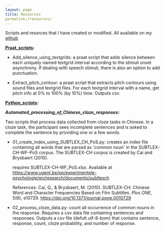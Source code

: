 ```yaml
---
layout: page
title: Resources
permalink:/resources/
---
```


Scripts and resorces that I have created or modified. All available on my [github](https://github.com/Yiling-Huo/resources_huo)

**[Praat_scripts](https://github.com/Yiling-Huo/resources_huo/tree/main/Praat_scripts):**

  - Add_silence_using_textgrids:
    a praat script that adds silence between each uniquely named textgrid interval according to the stimuli onset asynchrony. If dealing with speech stimuli, there is also an option to add punctuation.
    
  - Extract_pitch_contour:
    a praat script that extracts pitch contours using sound files and textgrid files. For each textgrid interval with a name, get pitch info  at 0% to 100% (by 10%) time. Outputs csv.

**[Python_scripts](https://github.com/Yiling-Huo/resources_huo/tree/main/Python_scripts):**

***Automated_processing_of_Chinese_cloze_responses:***

  Two scripts that process data collected from cloze tasks in Chinese. In a cloze task, the participant sees incomplete sentences and is asked to complete the sentence by providing one or a few words.
  
  - 01_create_index_using_SUBTLEX_CH_PoS.py:
    creates an index file containing all words that are parsed as 'common noun' in the SUBTLEX-CH-WF-PoS corpus. The SUBTLEX-CH corpus is created by Cai and Brysbaert (2010).
    
    requires SUBTLEX-CH-WF_PoS.xlsx. Available at https://www.ugent.be/pp/experimentele-psychologie/en/research/documents/subtlexch
    
    References: Cai, Q., & Brysbaert, M. (2010). SUBTLEX-CH: Chinese Word and Character Frequencies Based on Film Subtitles. *Plos ONE*, 5(6), e10729. https://doi.org/10.1371/journal.pone.0010729
    
   - 02_process_cloze_data.py:
    count all occurrence of common nouns in the response. Requires a csv data file containing sentences and responses. Outputs a csv file (defult utf-8-bom) that contains sentence, response, count, cloze probability, and number of response.